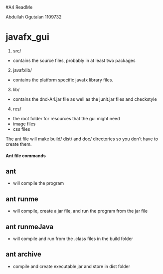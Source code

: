 #A4 ReadMe

Abdullah Ogutalan	1109732

# javafx_gui

1. src/
* contains the source files, probably in at least two packages
2. javafxlib/
* contains the platform specific javafx library files.  
3. lib/
* contains the dnd-A4.jar file as well as the junit.jar files and checkstyle
4. res/
* the root folder for resources that the gui might need
* image files
* css files

The ant file will make build/ dist/ and doc/ directories so you don't have to create them.

#### Ant file commands
## ant
* will compile the program
## ant runme
* will compile, create a jar file, and run the program from the jar file

## ant runmeJava
* will compile and run from the .class files in the build folder

## ant archive
* compile and create executable jar and store in dist folder

